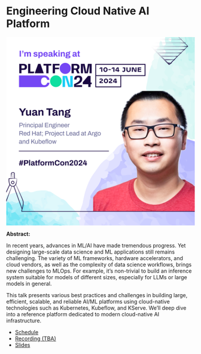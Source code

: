 # Engineering Cloud Native AI Platform

<img align="center" src="speaker-card.png" alt="speaker-card" width="100%" height="50%">

**Abstract:**

In recent years, advances in ML/AI have made tremendous progress. Yet designing large-scale data science and ML applications still remains challenging. The variety of ML frameworks, hardware accelerators, and cloud vendors, as well as the complexity of data science workflows, brings new challenges to MLOps. For example, it’s non-trivial to build an inference system suitable for models of different sizes, especially for LLMs or large models in general.

This talk presents various best practices and challenges in building large, efficient, scalable, and reliable AI/ML platforms using cloud-native technologies such as Kubernetes, Kubeflow, and KServe. We’ll deep dive into a reference platform dedicated to modern cloud-native AI infrastructure.

* [Schedule](https://platformcon.com/talks/engineering-cloud-native-ai-platform)
* [Recording (TBA)](tba)
* [Slides](https://docs.google.com/presentation/d/1xu7zWj3KpuI9jwKpOnOphphTpUVITOYZ/edit?usp=sharing&ouid=114396299228948489624&rtpof=true&sd=true)
